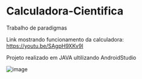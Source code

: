 # Calculadora-Cientifica
Trabalho de paradigmas

Link mostrando funcionamento da calculadora: https://youtu.be/SAgpH9XKv9I

Projeto realizado em JAVA ultilizando AndroidStudio

![image](https://user-images.githubusercontent.com/62389077/200472157-c094b069-21d6-44d4-aa6d-a7fc3cce8ac9.png)
